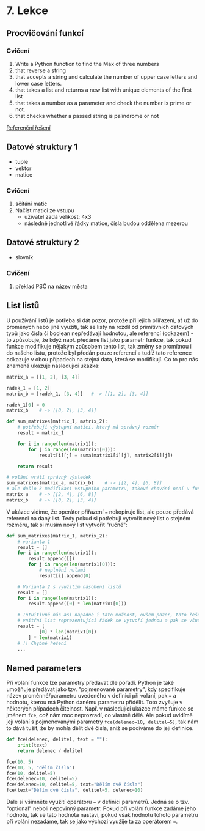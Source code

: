 # 7. Lekce

## Procvičování funkcí

### Cvičení
<!-- This takes 2 hours for a single person -->
1. Write a Python function to find the Max of three numbers
2. that reverse a string
3. that accepts a string and calculate the number of upper case letters and lower case letters.
4. that takes a list and returns a new list with unique elements of the first list
5. that takes a number as a parameter and check the number is prime or not.
6. that checks whether a passed string is palindrome or not

[Referenční řešení](_examples/lesson4/index)

## Datové struktury 1

- tuple
- vektor
- matice

### Cvičení

1. sčítání matic
2. Načíst matici ze vstupu
    - uživatel zadá velikost: 4x3
    - následně jednotlivé řádky matice, čísla budou oddělena mezerou

## Datové struktury 2

- slovník

### Cvičení

1. překlad PSČ na název města

## List listů

U používání listů je potřeba si dát pozor, protože při jejich přiřazení, ať už do proměných nebo jiné využití, tak se listy na rozdíl od primitivních datových typů jako čísla či boolean nepředávají hodnotou, ale referencí (odkazem) - to způsobuje, že když např. předáme list jako parametr funkce, tak pokud funkce modifikuje nějakým způsobem tento list, tak změny se promítnou i do našeho listu, protože byl předán pouze referencí a tudíž tato reference odkazuje v obou případech na stejná data, která se modifikují. Co to pro nás znamená ukazuje následující ukázka:

```python
matrix_a = [[1, 2], [3, 4]]

radek_1 = [1, 2]
matrix_b = [radek_1, [3, 4]]   # -> [[1, 2], [3, 4]]

radek_1[0] = 0
matrix_b    # -> [[0, 2], [3, 4]]

def sum_matrixes(matrix_1, matrix_2):
    # potřebuji výstupní matici, který má správný rozměr
    result = matrix_1

    for i in range(len(matrix1)):
        for j in range(len(matrix1[0])):
            result[i][j] = suma(matrix1[i][j], matrix2[i][j])

    return result

# volání vrátí správný výsledek
sum_matrixes(matrix_a, matrix_b)    # -> [[2, 4], [6, 8]]
# ale došlo k modifikaci vstupního parametru, takové chování není u funkce pro sčítání chtěné!!
matrix_a    # -> [[2, 4], [6, 8]]
matrix_b    # -> [[0, 2], [3, 4]]
```

V ukázce vidíme, že operátor přiřazení `=` nekopíruje list, ale pouze předává referenci na daný list. Tedy pokud si potřebuji vytvořit nový list o stejném rozměru, tak si musím nový list vytvořit "ručně":

```python
def sum_matrixes(matrix_1, matrix_2):
    # varianta 1
    result = []
    for i in range(len(matrix1)):
        result.append([])
        for j in range(len(matrix1[0])):
            # naplnění nulami
            result[i].append(0)

    # Varianta 2 s využitím násobení listů
    result = []
    for i in range(len(matrix1)):
        result.append([0] * len(matrix1[0]))

    # Intuitivně nás asi napadne i tato možnost, ovšem pozor, toto řešení není správné!!
    # vnitřní list reprezentující řádek se vytvoří jednou a pak se všude vloží jako reference - všechny řádky budou sdílet stejná data -> budou míst totožnou hodnotu při změně libovolného řádku
    result = [
            [0] * len(matrix1[0])
        ] * len(matrix1)
    # !! Chybné řešení
    ...

```

## Named parameters

Při volání funkce lze parametry předávat dle pořadí. Python je také umožňuje předávat jako tzv. "pojmenované parametry", kdy specifikuje název proměnné/parametru uvedeného v definici při volání, pak `=` a hodnotu, kterou má Python danému parametru přidělit. Toto zvyšuje v některých případech čitelnost. Např. v následující ukázce máme funkce se jménem `fce`, což nám moc neprozradí, co vlastně dělá. Ale pokud uvidímě její volání s pojmenovanými parametry `fce(delenec=10, delitel=5)`, tak nám to dává tušit, že by mohla dělit dvě čísla, aniž se podíváme do její definice.

```python
def fce(delenec, delitel, text = ""):
    print(text)
    return delenec / delitel

fce(10, 5)
fce(10, 5, "dělím čísla")
fce(10, delitel=5)
fce(delenec=10, delitel=5)
fce(delenec=10, delitel=5, text="Dělím dvě čísla")
fce(text="Dělím dvě čísla", delitel=5, delenec=10)
```

Dále si všimněte využití operátoru `=` v definici parametrů. Jedná se o tzv. "optional" neboli nepovinný parametr. Pokud při volání funkce zadáme jeho hodnotu, tak se tato hodnota nastaví, pokud však hodnotu tohoto parametru při volání nezadáme, tak se jako výchozi využije ta za operátorem `=`.
